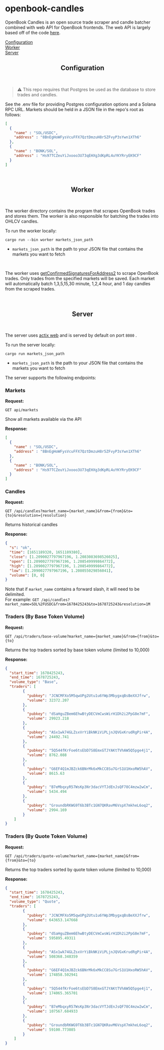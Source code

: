 # openbook-candles

OpenBook Candles is an open source trade scraper and candle batcher combined with web API for OpenBook frontends. The web API is largely based off of the code [here](https://github.com/Bonfida/agnostic-candles).


[Configuration](#configuration)  
[Worker](#worker)  
[Server](#server)

<a name="configuration"></a>
<h2 align="center">Configuration</h2>
<br />

>⚠️    This repo requires that Postgres be used as the database to store trades and candles.

See the .env file for providing Postgres configuration options and a Solana RPC URL. Markets should be held in a JSON file in the repo's root as follows:


```json
[
  {
    "name" : "SOL/USDC",
    "address" : "8BnEgHoWFysVcuFFX7QztDmzuH8r5ZFvyP3sYwn1XTh6"
  },
  {
    "name" : "BONK/SOL",
    "address" : "Hs97TCZeuYiJxooo3U73qEHXg3dKpRL4uYKYRryEK9CF"
  }
]
```

<br />
<a name="worker"></a>
<h2 align="center">Worker</h2>
<br />

The worker directory contains the program that scrapes OpenBook trades and stores them. The worker is also responsible for batching the trades into OHLCV candles.

To run the worker locally:

```
cargo run --bin worker markets_json_path
```

- `markets_json_path` is the path to your JSON file that contains the markets you want to fetch


<br />

The worker uses [getConfirmedSignaturesForAddress2](https://docs.solana.com/api/http#getconfirmedsignaturesforaddress2) to scrape OpenBook trades. Only trades from the specified markets will be saved. Each market will automatically batch 1,3,5,15,30 minute, 1,2,4 hour, and 1 day candles from the scraped trades.


<br />
<a name="server"></a>
<h2 align="center">Server</h2>
<br />

The server uses [actix web](https://actix.rs/) and is served by default on port `8080` .

To run the server locally:

```
cargo run markets_json_path 
```
- `markets_json_path` is the path to your JSON file that contains the markets you want to fetch

The server supports the following endpoints:


### Markets

**Request:**

`GET api/markets`

Show all markets available via the API

**Response:**

```json
[
  {
    "name" : "SOL/USDC",
    "address" : "8BnEgHoWFysVcuFFX7QztDmzuH8r5ZFvyP3sYwn1XTh6"
  },
  {
    "name" : "BONK/SOL",
    "address" : "Hs97TCZeuYiJxooo3U73qEHXg3dKpRL4uYKYRryEK9CF"
  }
]
```

### Candles

**Request:**

`GET /api/candles?market_name={market_name}&from={from}&to={to}&resolution={resolution}`


Returns historical candles

**Response:**

```json
{
  "s": "ok",
  "time": [1651189320, 1651189380],
  "close": [1.2090027797967196, 1.2083083698526025],
  "open": [1.2090027797967196, 1.208549999864772],
  "high": [1.2090027797967196, 1.208549999864772],
  "low": [1.2090027797967196, 1.208055029856041],
  "volume": [0, 0]
}
```


Note that if `market_name` contains a forward slash, it will need to be delimited.  
For example: `GET /api/candles?market_name=SOL%2FUSDC&from=1678425243&to=1678725243&resolution=1M`

### Traders (By Base Token Volume)

**Request:**

`GET /api/traders/base-volume?market_name={market_name}&from={from}&to={to}`


Returns the top traders sorted by base token volume (limited to 10,000)

**Response:**

```json
{
  "start_time": 1678425243,
  "end_time": 1678725243,
  "volume_type": "Base",
  "traders": [
        {
          "pubkey": "JCNCMFXo5M5qwUPg2Utu1u6YWp3MbygxqBsBeXXJfrw",
          "volume": 32372.207
        },
        {
          "pubkey": "dSaHguZBem6EhwBtyDECVmCwsWirH1Dh2i2PpG8e7mF",
          "volume": 29923.218
        },
        {
          "pubkey": "ASx1wk74GLZsxVrYiBkNKiViPLjnJQVGxKrudRgPir4A",
          "volume": 24492.741
        },
        {
          "pubkey": "5Q544fKrFoe6tsEbD7S8EmxGTJYAKtTVhAW5Q5pge4j1",
          "volume": 8762.088
        },
        {
          "pubkey": "G6EF4Q1mJBZck6BNrMk6xMkCC8Su7GrS1U1HxoRW5hAV",
          "volume": 8615.63
        },
        {
          "pubkey": "B7eMbqxyR57WsKp3Nr3dacVYTJdEnJsQF78C4mzw2wCm",
          "volume": 5434.494
        },
        {
          "pubkey": "GroundbRKWG9T6b3BTc1GN7QKRavM6VspX7mkheL6oq2",
          "volume": 2994.169
        }
    ]
}

```

### Traders (By Quote Token Volume)

**Request:**

`GET /api/traders/quote-volume?market_name={market_name}&from={from}&to={to}`


Returns the top traders sorted by quote token volume (limited to 10,000)

**Response:**

```json
{
  "start_time": 1678425243,
  "end_time": 1678725243,
  "volume_type": "Quote",
  "traders": [
        {
          "pubkey": "JCNCMFXo5M5qwUPg2Utu1u6YWp3MbygxqBsBeXXJfrw",
          "volume": 643653.147668
        },
        {
          "pubkey": "dSaHguZBem6EhwBtyDECVmCwsWirH1Dh2i2PpG8e7mF",
          "volume": 595895.49311
        },
        {
          "pubkey": "ASx1wk74GLZsxVrYiBkNKiViPLjnJQVGxKrudRgPir4A",
          "volume": 508368.348359
        },
        {
          "pubkey": "G6EF4Q1mJBZck6BNrMk6xMkCC8Su7GrS1U1HxoRW5hAV",
          "volume": 174858.502941
        },
        {
          "pubkey": "5Q544fKrFoe6tsEbD7S8EmxGTJYAKtTVhAW5Q5pge4j1",
          "volume": 174065.365701
        },
        {
          "pubkey": "B7eMbqxyR57WsKp3Nr3dacVYTJdEnJsQF78C4mzw2wCm",
          "volume": 107567.684933
        },
        {
          "pubkey": "GroundbRKWG9T6b3BTc1GN7QKRavM6VspX7mkheL6oq2",
          "volume": 59100.773085
        }
    ]
}
